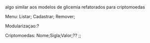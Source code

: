 algo similar aos modelos de glicemia refatorados para criptomoedas

Menu:
    Listar;
    Cadastrar;
    Remover;

Modularizaçao:?

Criptomoedas:
Nome;Sigla;Valor;??
;;